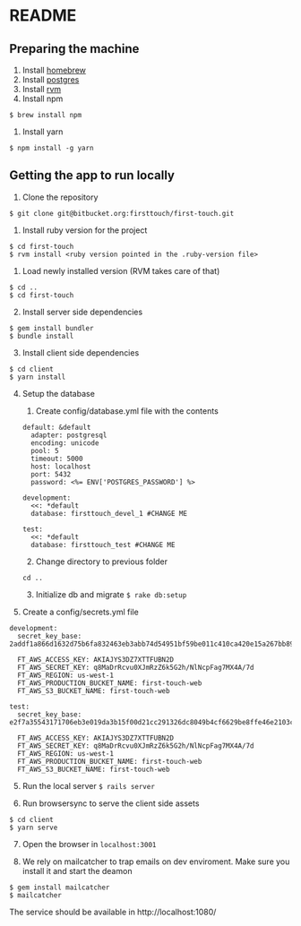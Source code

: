 # README

## Preparing the machine

1. Install [homebrew](http://brew.sh/)
1. Install [postgres](https://www.moncefbelyamani.com/how-to-install-postgresql-on-a-mac-with-homebrew-and-lunchy/)
1. Install [rvm](https://rvm.io/rvm/install)
1. Install npm

`$ brew install npm`

1. Install yarn

`$ npm install -g yarn`

## Getting the app to run locally

1. Clone the repository

`$ git clone git@bitbucket.org:firsttouch/first-touch.git`

1. Install ruby version for the project

```
$ cd first-touch
$ rvm install <ruby version pointed in the .ruby-version file>
```

1. Load newly installed version (RVM takes care of that)

```
$ cd ..
$ cd first-touch
```

2. Install server side dependencies

```
$ gem install bundler
$ bundle install
```

3. Install client side dependencies

```
$ cd client
$ yarn install
```

4. Setup the database
    1. Create config/database.yml file with the contents

    ```
    default: &default
      adapter: postgresql
      encoding: unicode
      pool: 5
      timeout: 5000
      host: localhost
      port: 5432
      password: <%= ENV['POSTGRES_PASSWORD'] %>

    development:
      <<: *default
      database: firsttouch_devel_1 #CHANGE ME

    test:
      <<: *default
      database: firsttouch_test #CHANGE ME
    ```
    2. Change directory to previous folder
    ```
    cd ..
    ```
    3. Initialize db and migrate `$ rake db:setup`

5. Create a config/secrets.yml file

```
development:
  secret_key_base: 2addf1a866d1632d75b6fa832463eb3abb74d54951bf59be011c410ca420e15a267bb890d50c773f991161a25a8bd6c10fcce5fb5f6e7ab82dc1e22a41d6364c

  FT_AWS_ACCESS_KEY: AKIAJYS3DZ7XTTFUBN2D
  FT_AWS_SECRET_KEY: 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
  FT_AWS_REGION: us-west-1
  FT_AWS_PRODUCTION_BUCKET_NAME: first-touch-web
  FT_AWS_S3_BUCKET_NAME: first-touch-web

test:
  secret_key_base: e2f7a35543171706eb3e019da3b15f00d21cc291326dc8049b4cf6629be8ffe46e2103cead1eea2f4e6f58e707c33e4e7a86300af36b6a76db641efb7640030f

  FT_AWS_ACCESS_KEY: AKIAJYS3DZ7XTTFUBN2D
  FT_AWS_SECRET_KEY: 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
  FT_AWS_REGION: us-west-1
  FT_AWS_PRODUCTION_BUCKET_NAME: first-touch-web
  FT_AWS_S3_BUCKET_NAME: first-touch-web
```

5. Run the local server
`$ rails server`

6. Run browsersync to serve the client side assets
```
$ cd client
$ yarn serve
```

7. Open the browser in `localhost:3001`

8. We rely on mailcatcher to trap emails on dev enviroment. Make sure you install it and start the deamon
```
$ gem install mailcatcher
$ mailcatcher
```
The service should be available in http://localhost:1080/
